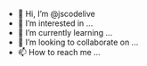 - 👋 Hi, I’m @jscodelive
- 👀 I’m interested in ...
- 🌱 I’m currently learning ...
- 💞️ I’m looking to collaborate on ...
- 📫 How to reach me ...

<!---
js file:///home/seijas/Documentos/descargas/69575674_552948355244599_4310631402505764864_n.jpg

codelive/jscodelive is a ✨ special ✨ repository because its `README.md` (this file) appears on your GitHub profile.
You can click the Preview link to take a look at your changes.
--->
